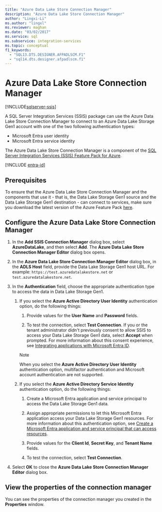 ```yaml
---
title: "Azure Data Lake Store Connection Manager"
description: "Azure Data Lake Store Connection Manager"
author: "Lingxi-Li"
ms.author: "lingxl"
ms.reviewer: maghan
ms.date: "03/02/2017"
ms.service: sql
ms.subservice: integration-services
ms.topic: conceptual
f1_keywords:
  - "SQL13.DTS.DESIGNER.AFPADLSCM.F1"
  - "sql14.dts.designer.afpadlscm.f1"
---
```

# Azure Data Lake Store Connection Manager

[!INCLUDE[sqlserver-ssis](../../includes/applies-to-version/sqlserver-ssis.md)]


A SQL Server Integration Services (SSIS) package can use the Azure Data Lake Store Connection Manager to connect to an Azure Data Lake Storage Gen1 account with one of the two following authentication types:
-   Microsoft Entra user identity
-   Microsoft Entra service identity 

The Azure Data Lake Store Connection Manager is a component of the [SQL Server Integration Services (SSIS) Feature Pack for Azure](../../integration-services/azure-feature-pack-for-integration-services-ssis.md).

[!INCLUDE [entra-id](../../includes/entra-id-hard-coded.md)]

## Prerequisites 

To ensure that the Azure Data Lake Store Connection Manager and the components that use it - that is, the Data Lake Storage Gen1 source and the Data Lake Storage Gen1 destination - can connect to services, make sure you download the latest version of the Azure Feature Pack [here](https://www.microsoft.com/download/details.aspx?id=49492). 
 
## Configure the Azure Data Lake Store Connection Manager

1.  In the **Add SSIS Connection Manager** dialog box, select **AzureDataLake**, and then select **Add**. The **Azure Data Lake Store Connection Manager Editor** dialog box opens.
  
2.  In the **Azure Data Lake Store Connection Manager Editor** dialog box, in the **ADLS Host** field, provide the Data Lake Storage Gen1 host URL. For example: `https://test.azuredatalakestore.net` or `test.azuredatalakestore.net`.
  
3.  In the **Authentication** field, choose the appropriate authentication type to access the data in Data Lake Storage Gen1.

    1.  If you select the **Azure Active Directory User Identity** authentication option, do the following things:
        1. Provide values for the **User Name** and **Password** fields. 
    
        2. To test the connection, select **Test Connection**. If you or the tenant administrator didn't previously consent to allow SSIS to access your Data Lake Storage Gen1 data, select **Accept** when prompted. For more information about this consent experience, see [Integrating applications with Microsoft Entra ID](/azure/active-directory/manage-apps/plan-an-application-integration#integrating-applications-with-azure-ad).
    
        > [!NOTE] 
        > When you select the **Azure Active Directory User Identity** authentication option, multifactor authentication and Microsoft account authentication are not supported.
    
    2. If you select the **Azure Active Directory Service Identity** authentication option, do the following things:
        1. Create a Microsoft Entra application and service principal to access the Data Lake Storage Gen1 data.
    
        2. Assign appropriate permissions to let this Microsoft Entra application access your Data Lake Storage Gen1 resources. For more information about this authentication option, see [Create a Microsoft Entra application and service principal that can access resources](/azure/azure-resource-manager/resource-group-create-service-principal-portal).
    
        3. Provide values for the **Client Id**, **Secret Key**, and **Tenant Name** fields.
    
        4. To test the connection, select **Test Connection**.  
  
6.  Select **OK** to close the **Azure Data Lake Store Connection Manager Editor** dialog box.  

## View the properties of the connection manager
You can see the properties of the connection manager you created in the **Properties** window.  
  

